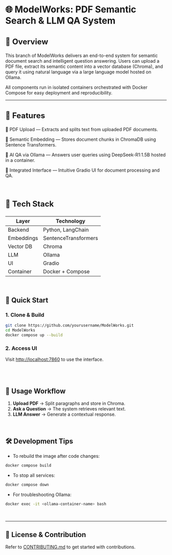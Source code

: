 # 🌐 ModelWorks: PDF Semantic Search & LLM QA System
<h2 style="font-size: 24px;">🧠 Overview</h2>  

 

<p style="font-size: 16px;">  

  

This branch of ModelWorks delivers an end-to-end system for semantic document search and intelligent question answering. Users can upload a PDF file, extract its semantic content into a vector database (Chroma), and query it using natural language via a large language model hosted on Ollama.

All components run in isolated containers orchestrated with Docker Compose for easy deployment and reproducibility.

  

</p>  

<hr>
   

  

<h2 style="font-size: 24px;">🚀 Features</h2>  

  

<p style="font-size: 16px;">  

  

📄 PDF Upload — Extracts and splits text from uploaded PDF documents.

🔎 Semantic Embedding — Stores document chunks in ChromaDB using Sentence Transformers.

🤖 AI QA via Ollama — Answers user queries using DeepSeek-R1:1.5B hosted in a container.

🧩 Integrated Interface — Intuitive Gradio UI for document processing and QA.

  

</p>  


<br> 

<h3 style="font-size: 24px;">🧱 Tech Stack</h3>  

| Layer       | Technology               |
|-------------|---------------------------|
| Backend     | Python, LangChain         |
| Embeddings  | SentenceTransformers      |
| Vector DB   | Chroma                    |
| LLM         | Ollama                    |
| UI          | Gradio                    |
| Container   | Docker + Compose          |

<br>



## 🐳 Quick Start

### 1. Clone & Build

```bash
git clone https://github.com/yourusername/ModelWorks.git
cd ModelWorks
docker compose up --build
```



### 2. Access UI

Visit [http://localhost:7860](http://localhost:7860) to use the interface.

<br>


<br>

## 📌 Usage Workflow

1. **Upload PDF** → Split paragraphs and store in Chroma.
2. **Ask a Question** → The system retrieves relevant text.
3. **LLM Answer** → Generate a contextual response.

<br>

## 🛠 Development Tips

- To rebuild the image after code changes:

```bash
docker compose build
```

- To stop all services:

```bash
docker compose down
```

- For troubleshooting Ollama:

```bash
docker exec -it <ollama-container-name> bash
```

<br>



---

## 📄 License & Contribution

Refer to [CONTRIBUTING.md](./CONTRIBUTING.md) to get started with contributions.

